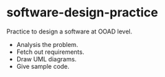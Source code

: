 # software-design-practice
Practice to design a software at OOAD level.
- Analysis the problem.
- Fetch out requirements.
- Draw UML diagrams.
- Give sample code.
